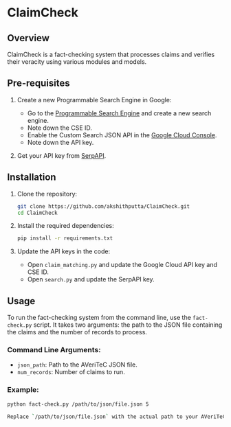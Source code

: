 # ClaimCheck

## Overview
ClaimCheck is a fact-checking system that processes claims and verifies their veracity using various modules and models.

## Pre-requisites
1. Create a new Programmable Search Engine in Google:
   - Go to the [Programmable Search Engine](https://cse.google.com/cse/) and create a new search engine.
   - Note down the CSE ID.
   - Enable the Custom Search JSON API in the [Google Cloud Console](https://console.cloud.google.com/).
   - Note down the API key.

2. Get your API key from [SerpAPI](https://serper.dev/).

## Installation
1. Clone the repository:
    ```bash
    git clone https://github.com/akshithputta/ClaimCheck.git
    cd ClaimCheck
    ```

2. Install the required dependencies:
    ```bash
    pip install -r requirements.txt
    ```

3. Update the API keys in the code:
   - Open `claim_matching.py` and update the Google Cloud API key and CSE ID.
   - Open `search.py` and update the SerpAPI key.

## Usage
To run the fact-checking system from the command line, use the `fact-check.py` script. It takes two arguments: the path to the JSON file containing the claims and the number of records to process.

### Command Line Arguments:
- `json_path`: Path to the AVeriTeC JSON file.
- `num_records`: Number of claims to run.

### Example:
```bash
python fact-check.py /path/to/json/file.json 5

Replace `/path/to/json/file.json` with the actual path to your AVeriTeC JSON file and `5` with the number of records you want to process. You can find AVeriTeC JSON files [here](https://fever.ai/dataset/averitec.html).

